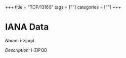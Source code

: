 +++
title = "TCP/13160"
tags = [""]
categories = [""]
+++

# IANA Data

_Name:_ i-zipqd

_Description:_ I-ZIPQD

